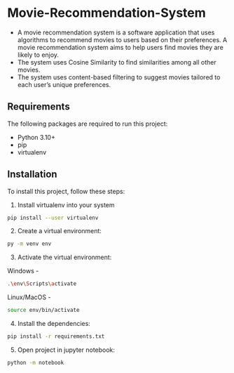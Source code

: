 # Movie-Recommendation-System

* A movie recommendation system is a software application that uses algorithms to recommend movies to users based on their preferences. A movie recommendation system aims to help users find movies they are likely to enjoy. 
* The system uses Cosine Similarity to find similarities among all other movies.  
* The system uses content-based filtering to suggest movies tailored to each user’s unique preferences.

## Requirements

The following packages are required to run this project:

* Python 3.10+
* pip
* virtualenv

## Installation

To install this project, follow these steps:

1. Install virtualenv into your system
```bash
pip install --user virtualenv
```
2. Create a virtual environment:
```bash
py -m venv env
```
3. Activate the virtual environment:

Windows -
```bash
.\env\Scripts\activate
```
Linux/MacOS -
```bash
source env/bin/activate
```
4. Install the dependencies:
```bash
pip install -r requirements.txt
```
5. Open project in jupyter notebook:
```bash
python -m notebook
```
